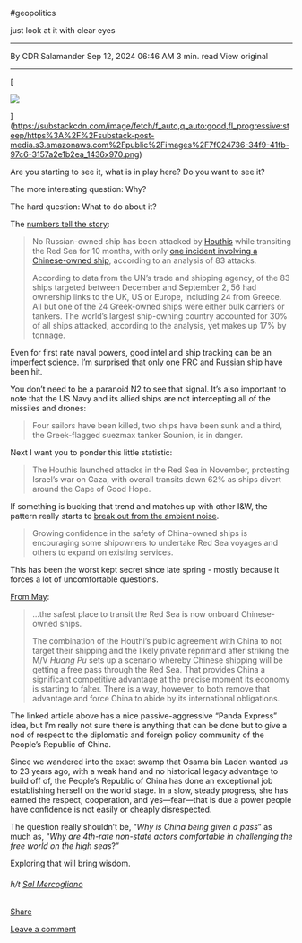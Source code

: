 #geopolitics 

just look at it with clear eyes

---

By CDR Salamander
Sep 12, 2024 06:46 AM
3 min. read
View original

---

[

![](https://substackcdn.com/image/fetch/w_1456,c_limit,f_auto,q_auto:good,fl_progressive:steep/https%3A%2F%2Fsubstack-post-media.s3.amazonaws.com%2Fpublic%2Fimages%2F7f024736-34f9-41fb-97c6-3157a2e1b2ea_1436x970.png)

](https://substackcdn.com/image/fetch/f_auto,q_auto:good,fl_progressive:steep/https%3A%2F%2Fsubstack-post-media.s3.amazonaws.com%2Fpublic%2Fimages%2F7f024736-34f9-41fb-97c6-3157a2e1b2ea_1436x970.png)

Are you starting to see it, what is in play here? Do you want to see it?

The more interesting question: Why?

The hard question: What to do about it?

The [numbers tell the story](https://en.protothema.gr/2024/09/11/red-sea-of-the-83-ships-hit-by-the-houthis-24-are-of-greek-interest/):

> No Russian-owned ship has been attacked by [Houthis](https://en.protothema.gr/tag/houthis/) while transiting the Red Sea for 10 months, with only [one incident involving a Chinese-owned ship](https://www.seatrade-maritime.com/piracy/houthis-target-chinese-tanker-in-red-sea), according to an analysis of 83 attacks.
> 
> According to data from the UN’s trade and shipping agency, of the 83 ships targeted between December and September 2, 56 had ownership links to the UK, US or Europe, including 24 from Greece. All but one of the 24 Greek-owned ships were either bulk carriers or tankers. The world’s largest ship-owning country accounted for 30% of all ships attacked, according to the analysis, yet makes up 17% by tonnage.

Even for first rate naval powers, good intel and ship tracking can be an imperfect science. I’m surprised that only one PRC and Russian ship have been hit.

You don’t need to be a paranoid N2 to see that signal. It’s also important to note that the US Navy and its allied ships are not intercepting all of the missiles and drones:

> Four sailors have been killed, two ships have been sunk and a third, the Greek-flagged suezmax tanker Sounion, is in danger.

Next I want you to ponder this little statistic:

> The Houthis launched attacks in the Red Sea in November, protesting Israel’s war on Gaza, with overall transits down 62% as ships divert around the Cape of Good Hope.

If something is bucking that trend and matches up with other I&W, the pattern really starts to [break out from the ambient noise](https://www.lloydslist.com/LL1150603/China-affiliated-ships-running-Red-Sea-gauntlet-more-frequently).

> Growing confidence in the safety of China-owned ships is encouraging some shipowners to undertake Red Sea voyages and others to expand on existing services. 

This has been the worst kept secret since late spring - mostly because it forces a lot of uncomfortable questions.

[From May](https://maritime-executive.com/editorials/to-safely-transit-the-red-sea-shadow-a-chinese-ship):

> …the safest place to transit the Red Sea is now onboard Chinese-owned ships.
> 
> The combination of the Houthi’s public agreement with China to not target their shipping and the likely private reprimand after striking the M/V _Huang Pu_ sets up a scenario whereby Chinese shipping will be getting a free pass through the Red Sea. That provides China a significant competitive advantage at the precise moment its economy is starting to falter. There is a way, however, to both remove that advantage and force China to abide by its international obligations.

The linked article above has a nice passive-aggressive “Panda Express” idea, but I’m really not sure there is anything that can be done but to give a nod of respect to the diplomatic and foreign policy community of the People’s Republic of China.

Since we wandered into the exact swamp that Osama bin Laden wanted us to 23 years ago, with a weak hand and no historical legacy advantage to build off of, the People’s Republic of China has done an exceptional job establishing herself on the world stage. In a slow, steady progress, she has earned the respect, cooperation, and yes—fear—that is due a power people have confidence is not easily or cheaply disrespected.

The question really shouldn’t be, “_Why is China being given a pass_” as much as, “_Why are 4th-rate non-state actors comfortable in challenging the free world on the high seas_?”

Exploring that will bring wisdom.

###### _h/t [Sal Mercogliano](https://x.com/mercoglianos/status/1834056923320045891)_

[Share](https://cdrsalamander.substack.com/p/the-attacks-in-the-red-sea-have-a?utm_source=substack&utm_medium=email&utm_content=share&action=share&token=eyJ1c2VyX2lkIjoxMjMwNTgyMiwicG9zdF9pZCI6MTQ4Nzk0NDQ5LCJpYXQiOjE3MjYxNTEwNjMsImV4cCI6MTcyODc0MzA2MywiaXNzIjoicHViLTI0Nzc2MSIsInN1YiI6InBvc3QtcmVhY3Rpb24ifQ.sTzMNLgGQcQP9vmO0N1XEjt__9q_Go1VrRaPqrFCA8I)

[Leave a comment](https://cdrsalamander.substack.com/p/the-attacks-in-the-red-sea-have-a/comments)